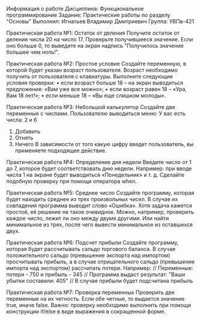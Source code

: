 Информация о работе
Дисциплина: Функциональное программирование
Задание: Практические работы по разделу "Основы"
Выполнил: Игнатьев Владимир Дмитриевич
Группа: УВПв-421

Практическая работа №1: Остаток от деления
Получите остаток от деления числа 20 на число 17.
Проверьте получившееся значение. Если оно больше 0, то выведите на экран надпись "Получилось значение большее чем ноль!".

Практическая работа №2: Простое условие
Создайте переменную, в которой будет указан возраст пользователя.
Возраст необходимо получить от пользователя с клавиатуры.
Выполните следующие условия проверки:
• если возраст больше 18 – на экран выводиться предложение: «Вам уже все можно»;
• если возраст равен 18 – «Ура, Вам 18 лет!»;
• если меньше 18 – «Вы еще слишком молоды».

Практическая работа №3: Небольшой калькулятор
Создайте две переменные с числами.
Пользователю выводиться меню:
У вас есть числа: 2 и 6
1. Добавить
2. Отнять
0. Ничего
В зависимости от того какую цифру введет пользователь, вы применяете подходящее действие.

Практическая работа №4: Определение дня недели
Введите число от 1 до 7, которое будет соответствовать дню недели.
Например: при вводе числа 1 на экране будет выводиться «Понедельник» и т. д.
Сделайте подобную проверку при помощи оператора when.

Практическая работа №5: Среднее число
Создайте программу, которая будет находить среднее из трех произвольных чисел. В случае их совпадения программа выводит слово «Ошибка».
Хотя задача кажется простой, её решение не такое очевидное. Можно, например, проверить каждое число, лежит ли оно между двумя другими.
Или найти минимальное из трех, после чего вывести минимальное из оставшихся двух.

Практическая работа №6: Подсчет прибыли
Создайте программу, которая будет рассчитывать сальдо торгового
баланса. В случае положительного сальдо (превышение экспорта над
импортом) просчитывать прибыль, а в случае отрицательного сальдо
(превышение импорта над экспортом) рассчитать потери.
Например:
// Переменные: потери - 750 и прибыль - 345
// Программа выдаст результат: "Ваши убытки составили: 405"
// В случае прибыли будет подсчитана прибыль

Практическая работа №7: Проверка переменных
Проверить две переменные на их четность. Если обе четные, то выдается
значение true, иначе false.
Важно: проверку необходимо выполнить при помощи конструкции if/else в
виде выражения в сокращенной форме.

